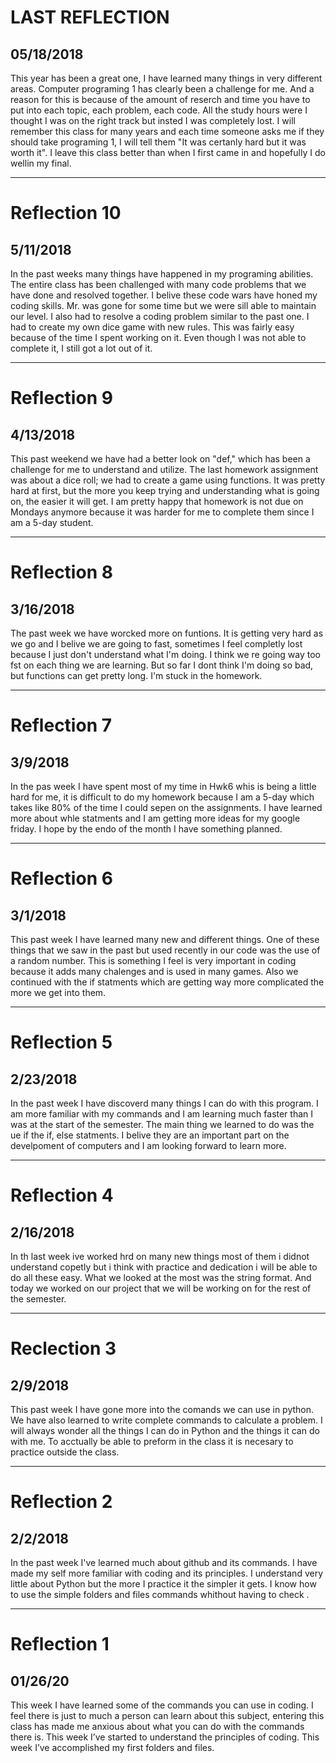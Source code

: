 # LAST REFLECTION

## 05/18/2018

This year has been a great one, I have learned many things in very different areas. Computer programing 1 has clearly been a challenge for me. And a reason for this is because of the amount of reserch and time you have to put into each topic, each problem, each code. All the study hours were I thought I was on the right track but insted I was completely lost.
I will remember this class for many years and each time someone asks me if they should take programing 1, I will tell them "It was certanly hard but it was worth it". I leave this class better than when I first came in and hopefully I do wellin my final.

---

# Reflection 10

## 5/11/2018

In the past weeks many things have happened in my programing abilities. The entire class has been challenged with many code problems that
we have done and resolved together. I belive these code wars have honed my coding skills. Mr. was gone for some time but we were sill able to maintain our 
level. I also had to resolve a coding problem similar to the past one. I had to create my own dice game with new rules. This was fairly easy because of the
time I spent working on it. Even though I was not able to complete it, I still got a lot out of it.

---

# Reflection 9

## 4/13/2018

This past weekend we have had a better look on "def," which has been a challenge for me to understand and utilize.
The last homework assignment was about a dice roll; we had to create a game using functions.
It was pretty hard at first, but the more you keep trying and understanding what is going on, the easier it will get.
I am pretty happy that homework is not due on Mondays anymore because it was harder for me to complete them since I am a 5-day student. 

---

# Reflection 8

## 3/16/2018

The past week we have worcked more on funtions. It is getting very hard as we go and I 
belive we are going to fast, sometimes I feel completly lost because I just don't understand
what I'm doing. I think we re going way too fst on each thing we are learning. But so far 
I dont think I'm doing so bad, but functions can get pretty long. I'm stuck in the homework.
 
---

# Reflection 7

## 3/9/2018

In the pas week I have spent most of my time in Hwk6 whis is being a little hard for me,
it is difficult to do my homework because I am a 5-day which takes like 80% of the time I 
could sepen on the assignments. I have learned more about whle statments and I am getting 
more ideas for my google friday. I hope by the endo of the month I have something planned.

---

# Reflection 6

## 3/1/2018

This past week I have learned many new and different things. One of these things that we
saw in the past but used recently in our code was the use of a random number. This is 
something I feel is very important in coding because it adds many chalenges and is used
in many games. Also we continued with the if statments which are getting way more complicated
the more we get into them.

---

# Reflection 5

## 2/23/2018

In the past week I have discoverd many things I can do with this program. I am more familiar
with my commands and I am learning much faster than I was at the start of the semester.
The main thing we learned to do was the ue if the if, else statments. I belive they are 
an important part on the develpoment of computers and I am looking forward to learn more.

---

# Reflection 4

## 2/16/2018

In th last week ive worked hrd on many new things most of them i didnot understand copetly
but i think with practice and dedication i will be able to do all these easy.
What we looked at the most was the string format.
And today we worked on our project that we will be working on for the rest of the semester.

---

# Reclection 3

## 2/9/2018

This past week I have gone more into the comands we can use in python.
We have also learned to write complete commands to calculate a problem.
I will always wonder all the things I can do in Python and the things it can do with me.
To acctually be able to preform in the class it is necesary to practice outside the class. 

---

# Reflection 2

## 2/2/2018

In the past week I've learned much about github and its commands.
I have made my self more familiar with coding and its principles.
I understand very little about Python but the more I practice it the simpler it gets.
I know how to use the simple folders and files commands whithout having to check .

---

# Reflection 1

## 01/26/20

This week I have learned some of the commands you can use in coding.
I feel there is just to much a person can learn about this subject, entering this class has made me anxious about what you can do with the commands there is. 
This week I’ve started to understand the principles of coding.
This week I’ve accomplished my first folders and files.



